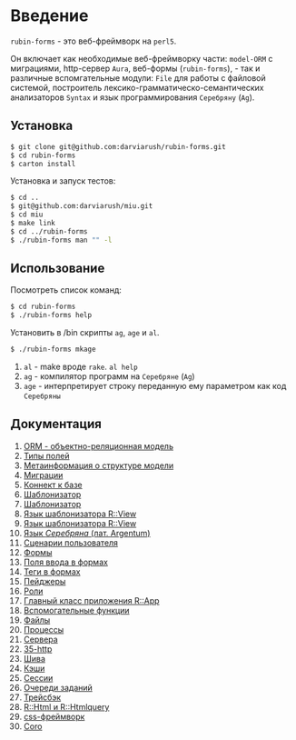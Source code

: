 # Введение

`rubin-forms` - это веб-фреймворк на `perl5`.

Он включает как необходимые веб-фреймворку части: `model-ORM` c миграциями, http-сервер `Aura`, веб-формы (`rubin-forms`), - так и различные вспомгательные модули: `File` для работы с файловой системой, построитель лексико-грамматическо-семантических анализаторов `Syntax` и язык программирования `Серебряну` (`Ag`).

## Установка

```sh
$ git clone git@github.com:darviarush/rubin-forms.git
$ cd rubin-forms
$ carton install
```

Установка и запуск тестов:

```sh
$ cd ..
$ git@github.com:darviarush/miu.git
$ cd miu
$ make link
$ cd ../rubin-forms
$ ./rubin-forms man "" -l
```

## Использование

Посмотреть список команд:

```sh
$ cd rubin-forms
$ ./rubin-forms help
```

Установить в /bin скрипты `ag`, `age` и `al`. 

```sh
$ ./rubin-forms mkage
```

1. `al` - make вроде `rake`. `al help`
2. `ag` - компилятор программ на `Серебряне` (`Ag`)
3. `age` - интерпретирует строку переданную ему параметром как код `Серебряны`


## Документация

1. [ORM - объектно-реляционная модель](mark/00-orm.markdown)
1. [Типы полей](mark/02-orm-types.markdown)
1. [Метаинформация о структуре модели](mark/03-orm-meta.markdown)
1. [Миграции](mark/04-migration.markdown)
1. [Коннект к базе](mark/09-connect.markdown)
1. [Шаблонизатор](mark/10-view.markdown)
1. [Шаблонизатор](mark/11-view-js.markdown)
1. [Язык шаблонизатора R::View](mark/11-view-lang.markdown)
1. [Язык шаблонизатора R::View](mark/12-syntax.markdown)
1. [Язык *Серебряна* (лат. Argentum)](mark/13-ag.markdown)
1. [Сценарии пользователя](mark/15-users-scenaries.markdown)
1. [Формы](mark/20-form.markdown)
1. [Поля ввода в формах](mark/21-form-input.markdown)
1. [Теги в формах](mark/22-form-tag.markdown)
1. [Пейджеры](mark/23-pages.markdown)
1. [Роли](mark/24-roles.markdown)
1. [Главный класс приложения R::App](mark/30-app.markdown)
1. [Вспомогательные функции](mark/31-perl.markdown)
1. [Файлы](mark/32-file.markdown)
1. [Процессы](mark/33-process.markdown)
1. [Сервера](mark/34-serverside.markdown)
1. [35-http](mark/35-http.markdown)
1. [Шива](mark/36-shiva.markdown)
1. [Кэши](mark/37-cache.markdown)
1. [Сессии](mark/38-session.markdown)
1. [Очереди заданий](mark/39-queue.markdown)
1. [Трейсбэк](mark/40-raise.markdown)
1. [R::Html и R::Htmlquery](mark/41-html.markdown)
1. [css-фреймворк](mark/60-css.markdown)
1. [Coro](mark/91-coro.markdown)

